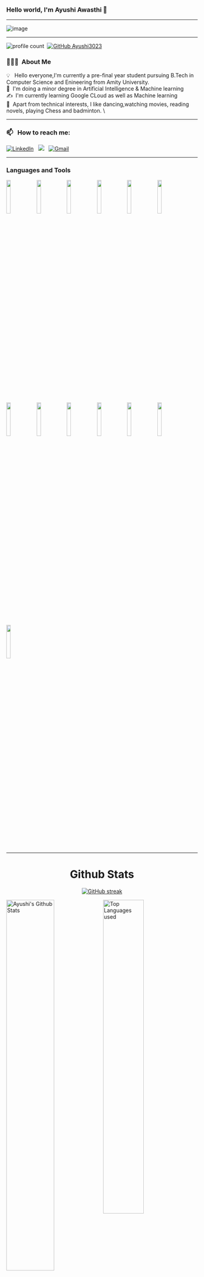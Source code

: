 ### Hello world, I'm Ayushi Awasthi  👋 

-----

<p align="center">
 
![image](https://user-images.githubusercontent.com/61057666/169029838-74df663d-2e62-4d77-bdff-b43f7d63f00f.png)

</p>

-----

![profile count](https://komarev.com/ghpvc/?username=Ayushi3023&color=red)&nbsp;
[![GitHub Ayushi3023](https://img.shields.io/github/followers/Ayushi3023?label=follow&style=social)](https://github.com/Ayushi3023)&nbsp;
### 👨🏻‍💻 &nbsp;About Me

💡 &nbsp; Hello everyone,I'm currently a pre-final year student pursuing B.Tech in Computer Science and Enineering  from Amity University.\
🌱 &nbsp;I'm doing a minor degree in Artificial Intelligence & Machine learning\
✍️ &nbsp;I'm currently learning Google CLoud as well as Machine learning\
💬 &nbsp;Apart from technical interests, I like dancing,watching movies, reading novels, playing Chess and badminton. \


-----
### 📫 &nbsp; How to reach me:



<a href="https://www.linkedin.com/in/ayushiawasthi99/"><img alt="LinkedIn" src="https://img.shields.io/badge/linkedin%20-%230077B5.svg?&style=flat&logo=linkedin&logoColor=white"/></a> &nbsp;
<a href="https://instagram.com/_el_doris/"><img src="https://img.shields.io/badge/-@michael201199-E4405F?style=flat&logo=Instagram&logoColor=white"/></a> &nbsp;
<a href="mailto:ayushiawasthi63@gmail.com"><img alt="Gmail" src="https://img.shields.io/badge/Gmail-D14836?style=flat&logo=gmail&logoColor=white" /></a> &nbsp;

-----  


### Languages and Tools

<p>
 
 
  <code><img width="15%" src="https://www.vectorlogo.zone/logos/python/python-ar21.svg"></code>
  <code><img width="15%" src="https://www.vectorlogo.zone/logos/google_cloud/google_cloud-ar21.svg"></code>
 <code><img width="15%" src="https://www.vectorlogo.zone/logos/kaggle/kaggle-ar21.svg"></code>
  <code><img width="15%" src="https://www.vectorlogo.zone/logos/numpy/numpy-ar21.svg"></code>
  <code><img width="15%" src="https://www.vectorlogo.zone/logos/tensorflow/tensorflow-ar21.svg"></code>
 <code><img width="15%" src="https://www.vectorlogo.zone/logos/w3_html5/w3_html5-ar21.svg"></code>
 <code><img width="15%" src="https://www.vectorlogo.zone/logos/w3_css/w3_css-ar21.svg"></code>
  <code><img width="15%" src="https://www.vectorlogo.zone/logos/javascript/javascript-horizontal.svg"></code>
  <code><img width="15%" src="https://www.vectorlogo.zone/logos/getbootstrap/getbootstrap-ar21.svg"></code>
  <code><img width="15%" src="https://www.vectorlogo.zone/logos/pandas/pandas-ar21.svg"></code>
  <code><img width="15%" src="https://www.vectorlogo.zone/logos/jupyter/jupyter-ar21.svg"></code>
  <code><img width="15%" src="https://www.vectorlogo.zone/logos/mysql/mysql-ar21.svg"></code>
  <code><img width="15%" src="https://www.vectorlogo.zone/logos/git-scm/git-scm-ar21.svg"></code>
 
 -----
  
</p>



<h1 align="center">Github Stats</h1>

<div align="center">
  
[![GitHub streak](https://github-readme-streak-stats.herokuapp.com/?user=Ayushi3023&theme=highcontrast)](https://github.com/DenverCoder1/github-readme-streak-stats)

 </div>
 
 
<img align="left" alt="Ayushi's Github Stats" src="https://github-readme-stats.vercel.app/api?username=Ayushi3023&&show_icons=true&theme=dark" width="50%" />
<img alt="Top Languages used" src="https://github-readme-stats.vercel.app/api/top-langs/?username=Ayushi3023&layout=compact&theme=dark" width="46%" />
<br>



